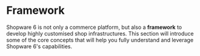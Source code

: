 # Framework

Shopware 6 is not only a commerce platform, but also a **framework** to develop highly customised shop infrastructures. This section will introduce some of the core concepts that will help you fully understand and leverage Shopware 6's capabilities.
